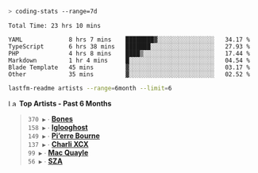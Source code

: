 ```zsh
> coding-stats --range=7d
```

<!--START_SECTION:waka-->

```text
Total Time: 23 hrs 10 mins

YAML             8 hrs 7 mins    ████████▓░░░░░░░░░░░░░░░░   34.17 %
TypeScript       6 hrs 38 mins   ███████░░░░░░░░░░░░░░░░░░   27.93 %
PHP              4 hrs 8 mins    ████▒░░░░░░░░░░░░░░░░░░░░   17.44 %
Markdown         1 hr 4 mins     █░░░░░░░░░░░░░░░░░░░░░░░░   04.54 %
Blade Template   45 mins         ▓░░░░░░░░░░░░░░░░░░░░░░░░   03.17 %
Other            35 mins         ▓░░░░░░░░░░░░░░░░░░░░░░░░   02.52 %
```

<!--END_SECTION:waka-->

```zsh
lastfm-readme artists --range=6month --limit=6
```

<!--START_LASTFM_ARTISTS:{"period": "6month", "rows": 6}-->
<a href="https://last.fm" target="_blank"><img src="https://user-images.githubusercontent.com/17434202/215290617-e793598d-d7c9-428f-9975-156db1ba89cc.svg" alt="Last.fm Logo" width="18" height="13"/></a> **Top Artists - Past 6 Months**

> `370 ▶️` ∙ **[Bones](https://www.last.fm/music/Bones)**<br/>
> `158 ▶️` ∙ **[Iglooghost](https://www.last.fm/music/Iglooghost)**<br/>
> `149 ▶️` ∙ **[Pi’erre Bourne](https://www.last.fm/music/Pi%E2%80%99erre+Bourne)**<br/>
> `137 ▶️` ∙ **[Charli XCX](https://www.last.fm/music/Charli+XCX)**<br/>
> `99 ▶️` ∙ **[Mac Quayle](https://www.last.fm/music/Mac+Quayle)**<br/>
> `56 ▶️` ∙ **[SZA](https://www.last.fm/music/SZA)**<br/>
<!--END_LASTFM_ARTISTS-->

